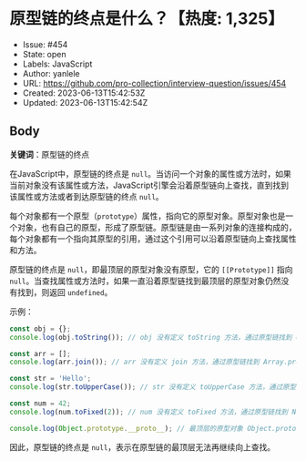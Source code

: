 # 原型链的终点是什么？【热度: 1,325】

- Issue: #454
- State: open
- Labels: JavaScript
- Author: yanlele
- URL: https://github.com/pro-collection/interview-question/issues/454
- Created: 2023-06-13T15:42:53Z
- Updated: 2023-06-13T15:42:54Z

## Body

**关键词**：原型链的终点

在JavaScript中，原型链的终点是 `null`。当访问一个对象的属性或方法时，如果当前对象没有该属性或方法，JavaScript引擎会沿着原型链向上查找，直到找到该属性或方法或者到达原型链的终点 `null`。

每个对象都有一个原型（`prototype`）属性，指向它的原型对象。原型对象也是一个对象，也有自己的原型，形成了原型链。原型链是由一系列对象的连接构成的，每个对象都有一个指向其原型的引用，通过这个引用可以沿着原型链向上查找属性和方法。

原型链的终点是 `null`，即最顶层的原型对象没有原型，它的 `[[Prototype]]` 指向 `null`。当查找属性或方法时，如果一直沿着原型链找到最顶层的原型对象仍然没有找到，则返回 `undefined`。

示例：
```javascript
const obj = {};
console.log(obj.toString()); // obj 没有定义 toString 方法，通过原型链找到 Object.prototype 上的 toString 方法

const arr = [];
console.log(arr.join()); // arr 没有定义 join 方法，通过原型链找到 Array.prototype 上的 join 方法

const str = 'Hello';
console.log(str.toUpperCase()); // str 没有定义 toUpperCase 方法，通过原型链找到 String.prototype 上的 toUpperCase 方法

const num = 42;
console.log(num.toFixed(2)); // num 没有定义 toFixed 方法，通过原型链找到 Number.prototype 上的 toFixed 方法

console.log(Object.prototype.__proto__); // 最顶层的原型对象 Object.prototype 的原型是 null
```

因此，原型链的终点是 `null`，表示在原型链的最顶层无法再继续向上查找。

